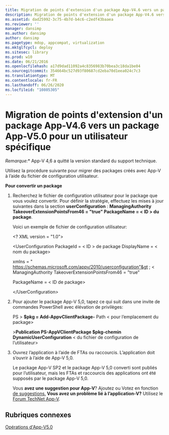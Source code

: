 ```yaml
---
title: Migration de points d'extension d'un package App-V4.6 vers un package App-V5.0 pour un utilisateur spécifique
description: Migration de points d'extension d'un package App-V4.6 vers un package App-V5.0 pour un utilisateur spécifique
ms.assetid: dad25992-3c75-4b7d-b4c6-c2edf43baaea
ms.reviewer: ''
manager: dansimp
ms.author: dansimp
author: dansimp
ms.pagetype: mdop, appcompat, virtualization
ms.mktglfcycl: deploy
ms.sitesec: library
ms.prod: w10
ms.date: 06/21/2016
ms.openlocfilehash: a17d9dad11092a4c8356983b70bea3c18da1be04
ms.sourcegitcommit: 354664bc527d93f80687cd2eba70d1eea024c7c3
ms.translationtype: MT
ms.contentlocale: fr-FR
ms.lasthandoff: 06/26/2020
ms.locfileid: "10805305"
---
```

# Migration de points d'extension d'un package App-V4.6 vers un package App-V5.0 pour un utilisateur spécifique

*Remarque:** App-V 4,6 a quitté la version standard du support technique.

Utilisez la procédure suivante pour migrer des packages créés avec App-V à l’aide du fichier de configuration utilisateur.

**Pour convertir un package**

1. Recherchez le fichier de configuration utilisateur pour le package que vous voulez convertir. Pour définir la stratégie, effectuez les mises à jour suivantes dans la section **userConfiguration** : **ManagingAuthority TakeoverExtensionPointsFrom46 = "true" PackageName = &lt; ID &gt; du package**.

   Voici un exemple de fichier de configuration utilisateur:

   &lt;? XML version = "1.0"&gt;

   &lt;UserConfiguration PackageId = &lt; ID &gt; de package DisplayName = &lt; nom du package&gt;

   xmlns = " <https://schemas.microsoft.com/appv/2010/userconfiguration"&gt> ; &lt; ManagingAuthority TakeoverExtensionPointsFrom46 = "true"

   PackageName = &lt; ID de package&gt;

   &lt;/UserConfiguration&gt;

2. Pour ajouter le package App-V 5,0, tapez ce qui suit dans une invite de commandes PowerShell avec élévation de privilèges:

   PS &gt; **$pkg = Add-AppvClientPackage-** Path &lt; pour l’emplacement du package&gt;

   &gt;**Publication PS-AppVClientPackage $pkg-chemin DynamicUserConfiguration** &lt; du fichier de configuration de l’utilisateur&gt;

3. Ouvrez l’application à l’aide de FTAs ou raccourcis. L’application doit s’ouvrir à l’aide de App-V 5,0.

   Le package App-V SP2 et le package App-V 5,0 converti sont publiés pour l’utilisateur, mais les FTAs et raccourcis des applications ont été supposés par le package App-V 5,0.

   Vous **avez une suggestion pour App-V**? Ajoutez ou Votez en fonction [de suggestions.](http://appv.uservoice.com/forums/280448-microsoft-application-virtualization) **Vous avez un problème lié à l’application-V?** Utilisez le [Forum TechNet App-V](https://social.technet.microsoft.com/Forums/home?forum=mdopappv).

## Rubriques connexes


[Opérations d'App-V5.0](operations-for-app-v-50.md)

 

 





